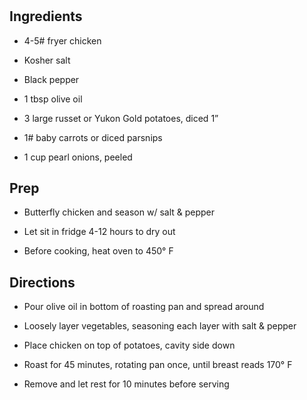 # 

## Ingredients

- 4-5# fryer chicken

- Kosher salt

- Black pepper

- 1 tbsp olive oil

- 3 large russet or Yukon Gold potatoes, diced 1”

- 1# baby carrots or diced parsnips

- 1 cup pearl onions, peeled

## Prep

- Butterfly chicken and season w/ salt & pepper

- Let sit in fridge 4-12 hours to dry out

- Before cooking, heat oven to 450° F

## Directions

- Pour olive oil in bottom of roasting pan and spread around

- Loosely layer vegetables, seasoning each layer with salt & pepper

- Place chicken on top of potatoes, cavity side down

- Roast for 45 minutes, rotating pan once, until breast reads 170° F

- Remove and let rest for 10 minutes before serving
